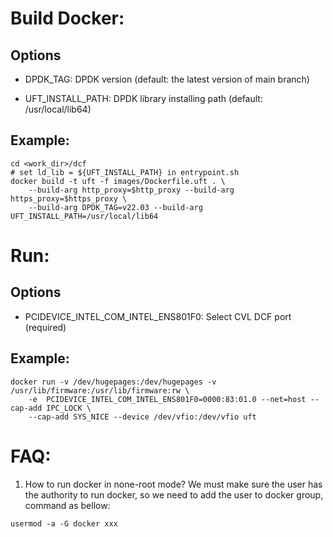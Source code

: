 <!-- Copyright(c) 2021 Intel Corporation

Licensed under the Apache License, Version 2.0 (the "License");
you may not use this file except in compliance with the License.
You may obtain a copy of the License at

    http://www.apache.org/licenses/LICENSE-2.0

Unless required by applicable law or agreed to in writing, software
distributed under the License is distributed on an "AS IS" BASIS,
WITHOUT WARRANTIES OR CONDITIONS OF ANY KIND, either express or implied.
See the License for the specific language governing permissions and
limitations under the License.

-->

# Build Docker:

## Options

* DPDK_TAG:
 DPDK version (default: the latest version of main branch)

* UFT_INSTALL_PATH:
 DPDK library installing path (default: /usr/local/lib64)

## Example:

``` shell
cd <work_dir>/dcf
# set ld_lib = ${UFT_INSTALL_PATH} in entrypoint.sh
docker build -t uft -f images/Dockerfile.uft . \
	--build-arg http_proxy=$http_proxy --build-arg https_proxy=$https_proxy \
	--build-arg DPDK_TAG=v22.03 --build-arg UFT_INSTALL_PATH=/usr/local/lib64
```

# Run:

## Options

* PCIDEVICE_INTEL_COM_INTEL_ENS801F0:
 Select CVL DCF port (required)


## Example:

``` shell
docker run -v /dev/hugepages:/dev/hugepages -v /usr/lib/firmware:/usr/lib/firmware:rw \
	-e  PCIDEVICE_INTEL_COM_INTEL_ENS801F0=0000:83:01.0 --net=host --cap-add IPC_LOCK \
	--cap-add SYS_NICE --device /dev/vfio:/dev/vfio uft
```

# FAQ:

1. How to run docker in none-root mode?
   We must make sure the user has the authority to run docker,
   so we need to add the user to docker group, command as bellow:

``` shell
usermod -a -G docker xxx
```
